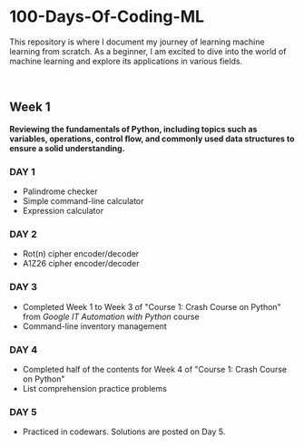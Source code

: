 
# 100-Days-Of-Coding-ML
This repository is where I document my journey of learning machine learning from scratch. As a beginner, I am excited to dive into the world of machine learning and explore its applications in various fields.

<br>

## Week 1
**Reviewing the fundamentals of Python, including topics such as variables, operations, control flow, and commonly used data structures to ensure a solid understanding.**

### DAY 1
 - Palindrome checker
 - Simple command-line calculator
 - Expression calculator

### DAY 2
 - Rot(n) cipher encoder/decoder
 - A1Z26 cipher encoder/decoder

### DAY 3
 - Completed Week 1 to Week 3 of "Course 1: Crash Course on Python" from *Google IT Automation with Python* course
 - Command-line inventory management 

### DAY 4
 - Completed half of the contents for Week 4 of "Course 1: Crash Course on Python"
 - List comprehension practice problems

### DAY 5
 - Practiced in codewars. Solutions are posted on Day 5.